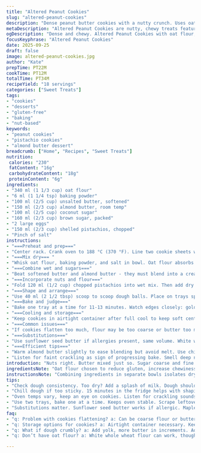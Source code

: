 ```yaml
---
title: "Altered Peanut Cookies"
slug: "altered-peanut-cookies"
description: "Dense peanut butter cookies with a nutty crunch. Uses oat flour and almond butter instead of all-purpose flour and peanut butter. Brown sugar swapped for coconut sugar brings a deeper caramel note. Chopped pistachios for texture. Cream and blend fats thoroughly to trap air, essential for lift. Watch the dough consistency; too dry means more fat needed. Bake until edges shimmer golden and centers firm but soft. Cool on wire rack to set textures fully. Adaptable, allergy-friendly, swaps keep chew while adding twist."
metaDescription: "Altered Peanut Cookies are nutty, chewy treats featuring almond butter and oat flour. Perfect for those seeking allergy-friendly options."
ogDescription: "Dense and chewy. Altered Peanut Cookies with oat flour, almond butter, and pistachios. A twist on classic flavors with unique textures."
focusKeyphrase: "Altered Peanut Cookies"
date: 2025-09-25
draft: false
image: altered-peanut-cookies.jpg
author: "Kate"
prepTime: PT22M
cookTime: PT12M
totalTime: PT34M
recipeYield: "18 servings"
categories: ["Sweet Treats"]
tags:
- "cookies"
- "desserts"
- "gluten-free"
- "baking"
- "nut-based"
keywords:
- "peanut cookies"
- "pistachio cookies"
- "almond butter dessert"
breadcrumb: ["Home", "Recipes", "Sweet Treats"]
nutrition: 
 calories: "230"
 fatContent: "16g"
 carbohydrateContent: "18g"
 proteinContent: "6g"
ingredients:
- "340 ml (1 1/3 cup) oat flour"
- "6 ml (1 1/4 tsp) baking powder"
- "100 ml (2/5 cup) unsalted butter, softened"
- "150 ml (2/3 cup) almond butter, room temp"
- "100 ml (2/5 cup) coconut sugar"
- "160 ml (2/3 cup) brown sugar, packed"
- "2 large eggs"
- "150 ml (2/3 cup) shelled pistachios, chopped"
- "Pinch of salt"
instructions:
- "===Preheat and prep==="
- "Center rack. Crank oven to 188 °C (370 °F). Line two cookie sheets with parchment paper. Timing is close, work efficiently."
- "===Mix dry=== "
- "Whisk oat flour, baking powder, and salt in bowl. Oat flour absorbs liquids differently; feel the powder, not too fine but uniform."
- "===Combine wet and sugars==="
- "Beat softened butter and almond butter - they must blend into a creamy paste. Sugar goes in in two parts: first coconut sugar, beat until graininess softens, then brown sugar. Whisk 2 eggs one at a time until thickening—air bubbles start forming. Don't overmix or texture turns crumbly."
- "===Incorporate nuts and flour==="
- "Fold 120 ml (1/2 cup) chopped pistachios into wet mix. Then add dry mix gently with wooden spoon or spatula; keep mixing till uniform dough but don't overwork. Should hold together but not feel greasy. Add tiny splash of milk if too dry."
- "===Shape and arrange==="
- "Use 40 ml (2 1/2 tbsp) scoop to scoop dough balls. Place on trays spaced well apart to avoid merging. Press tops lightly with fork dusted with oat flour to prevent sticking and spread evenly. Top each cookie with few reserved pistachios—texture at play."
- "===Bake and judge==="
- "Bake one tray at a time for 11-13 minutes. Watch edges closely: golden with sheen, centers set but still soft on touch. Oven hot air causes slight crackle sounds—don’t wait for full browning or drying; removes chewiness. Remove cookies, cool for 10 minutes on sheet before transferring to rack to finish crisping outside and set inside."
- "===Cooling and storage==="
- "Keep cookies in airtight container after full cool to keep soft center intact. Pistachios add color and crunch contrast. Almond butter shifts flavor profile, more floral, less typical peanut. Oat flour lends chew and unique bite—higher moisture retention, so slight difference in dough feel. If dough sticky, chill 15 min."
- "===Common issues==="
- "If cookies flatten too much, flour may be too coarse or butter too melted. Chill dough briefly or add tablespoon more oat flour. If dry and crumbly, add egg yolk or extra butter in increments. Nut oil content can alter bake rates; nuts too soon brown? Tent foil halfway."
- "===Substitutions==="
- "Use sunflower seed butter if allergies present, same volume. White whole wheat flour OK instead of oat, but texture shifts gritty. Maple sugar can replace coconut to hold moisture better but sweeter flavor. Salt pinch enhances nuts—don’t skip."
- "===Efficient tips==="
- "Warm almond butter slightly to ease blending but avoid melt. Use chilled eggs for better emulsification delay. Measuring by weight more precise but volume usable if leveled exactly. Baking in batches preserves oven stability—do not open door during first 7 minutes."
- "Listen for faint crackling as sign of progressing bake. Smell deep nut aroma starting tells you near the edge. Color shifts subtle, amber edges—important cues over timer."
introduction: "Nuts right. Butter mixed just so. Sugar coarse and fine combo—a balancing act. Almond butter instead peanut; shifts flavor edge. Oat flour grabs moisture differently, chew stays but crumb altered. Pistachios scattering, not peanuts—they snap under bite. Timing’s not by minutes alone but edges glowing amber, centers still tender to touch. Dough shapes firm, not loose or gummy. Press fork just right—dust fork so dough doesn’t stick, forced spread thin but not flat. Watch your oven, small variation flips texture. Baking hot no mercy. Cool fully before even thinking storage. Aroma deepens, nutty, warm. Keep trying. Mastering cookie means knowing each step in kitchen noise, heat, smell, texture. Fail? Adjust flour, chill dough. Adapt ingredients for allergies or pantry limits. Cookies won’t lie."
ingredientsNote: "Oat flour chosen to reduce gluten, increase chewiness and moisture retention—measure carefully, as it absorbs more liquid than AP flour usually. Almond butter swaps peanut butter, milder, less oily, sometimes bitter. Coconut sugar adds complex caramel notes versus plain brown sugar, absorbent, keep dough pliable. Pistachios replace peanuts—fewer allergens, different crunch. Butter softened, not melted, crucial for trapping air and creating tender crumb. Eggs beaten thoroughly add structure. Salt masterstroke, balances sweetness and enhances nuts’ flavor. Adjust sugar slightly if using different nut butters with varying sweetness or texture."
instructionsNote: "Combining ingredients in separate bowls isolates dry and wet, ensures even mixing, avoids overdevelopment of flour proteins. Creaming fats with sugar warms mixture slightly, aerates—key for texture. Add eggs slowly; gives emulsification, structure from proteins. Folding nuts in gives texture pockets, not dense dough. Using scoop keeps uniform size, bakes evenly. Fork pressing evenly flattens, creates signature biscuits’ pattern and consistent thickness for proper bake. Baking one tray at a time ensures consistent oven temp. Watch for cracking sounds, golden edges, tactile toothpick test—centers firm, slight spring. Cooling inline allows final crumb set, prevents soggy bottoms. Store airtight to hold soft interior. Adjust flour or chill dough based on dough firmness. Oven temps vary, visual and tactile cues better than timer only."
tips:
- "Check dough consistency. Too dry? Add a splash of milk. Dough should hold but not greasy. Oat flour—absorbs moisture differently. Adjust as needed."
- "Chill dough if too sticky. 15 minutes in the fridge helps with shaping. Watch the butter temp, soften but don’t melt. Key for airy cookies."
- "Oven temps vary, keep an eye on cookies. Listen for crackling sounds. Nice hint they are baking right. Color shifts—gold is good, watch edges."
- "Use two trays, bake one at a time. Keeps oven stable. Scrape leftover dough off the scoop; prevents overmixing. Ensures uniform cookie size."
- "Substitutions matter. Sunflower seed butter works if allergic. Maple sugar replaces coconut for moistness. Don’t skip salt; balances flavors."
faq:
- "q: Problem with cookies flattening? a: Can be coarse flour or butter too melted. Chill dough briefly. Or add a bit more flour for structure."
- "q: Storage options for cookies? a: Airtight container necessary. Keep cookies soft, cool fully before sealing. Can freeze too, good for months."
- "q: What if dough crumbly? a: Add yolk, more butter in increments. Adjust solids carefully. Nuts can change bake times; cover with foil if browning too fast."
- "q: Don’t have oat flour? a: White whole wheat flour can work, though texture shifts. Also, different nut butters can affect sweetness, adjust sugars."

---
```

